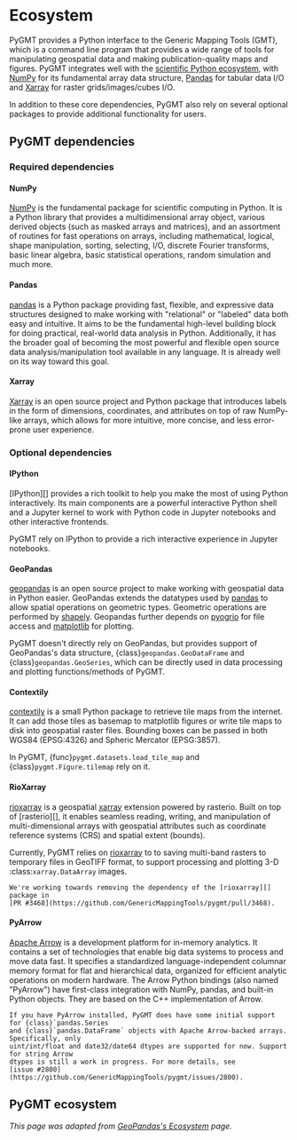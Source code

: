 # Ecosystem

PyGMT provides a Python interface to the Generic Mapping Tools (GMT), which is a command
line program that provides a wide range of tools for manipulating geospatial data and
making publication-quality maps and figures. PyGMT integrates well with the
[scientific Python ecosystem](https://scientific-python.org/), with [NumPy][] for its
fundamental array data structure, [Pandas][] for tabular data I/O and [Xarray][] for
raster grids/images/cubes I/O.

In addition to these core dependencies, PyGMT also rely on several optional packages to
provide additional functionality for users.

## PyGMT dependencies

### Required dependencies

#### NumPy

[NumPy][] is the fundamental package for scientific computing in Python. It is a Python
library that provides a multidimensional array object, various derived objects (such as
masked arrays and matrices), and an assortment of routines for fast operations on arrays,
including mathematical, logical, shape manipulation, sorting, selecting, I/O, discrete
Fourier transforms, basic linear algebra, basic statistical operations, random simulation
and much more.

#### Pandas

[pandas][] is a Python package providing fast, flexible, and expressive data structures
designed to make working with "relational" or "labeled" data both easy and intuitive.
It aims to be the fundamental high-level building block for doing practical, real-world
data analysis in Python. Additionally, it has the broader goal of becoming the most
powerful and flexible open source data analysis/manipulation tool available in any
language. It is already well on its way toward this goal.

#### Xarray

[Xarray][] is an open source project and Python package that introduces labels in the
form of dimensions, coordinates, and attributes on top of raw NumPy-like arrays, which
allows for more intuitive, more concise, and less error-prone user experience.

### Optional dependencies

#### IPython

[IPython][] provides a rich toolkit to help you make the most of using Python
interactively. Its main components are a powerful interactive Python shell and a Jupyter
kernel to work with Python code in Jupyter notebooks and other interactive frontends.

PyGMT rely on IPython to provide a rich interactive experience in Jupyter notebooks.

#### GeoPandas

[geopandas][] is an open source project to make working with geospatial data in Python
easier. GeoPandas extends the datatypes used by [pandas][] to allow spatial operations
on geometric types. Geometric operations are performed by [shapely][]. Geopandas further
depends on [pyogrio][] for file access and [matplotlib][] for plotting.

PyGMT doesn't directly rely on GeoPandas, but provides support of GeoPandas's data
structure, {class}`geopandas.GeoDataFrame` and {class}`geopandas.GeoSeries`, which can
be directly used in data processing and plotting functions/methods of PyGMT.

#### Contextily

[contextily][] is a small Python package to retrieve tile maps from the internet. It can
add those tiles as basemap to matplotlib figures or write tile maps to disk into
geospatial raster files. Bounding boxes can be passed in both WGS84 (EPSG:4326) and
Spheric Mercator (EPSG:3857).

In PyGMT, {func}`pygmt.datasets.load_tile_map` and {class}`pygmt.Figure.tilemap` rely
on it.

#### RioXarray

[rioxarray][] is a geospatial [xarray][] extension powered by rasterio. Built on top of
[rasterio][], it enables seamless reading, writing, and manipulation of multi-dimensional
arrays with geospatial attributes such as coordinate reference systems (CRS) and spatial extent
(bounds).

Currently, PyGMT relies on [rioxarray][] to to saving multi-band rasters to temporary files
in GeoTIFF format, to support processing and plotting 3-D :class:`xarray.DataArray`
images.

```{note}
We're working towards removing the dependency of the [rioxarray][] package in
[PR #3468](https://github.com/GenericMappingTools/pygmt/pull/3468).
```

#### PyArrow

[Apache Arrow][] is a development platform for in-memory analytics. It contains a set of
technologies that enable big data systems to process and move data fast. It specifies a
standardized language-independent columnar memory format for flat and hierarchical data,
organized for efficient analytic operations on modern hardware. The Arrow Python bindings
(also named "PyArrow") have first-class integration with NumPy, pandas, and built-in
Python objects. They are based on the C++ implementation of Arrow.

```{note}
If you have PyArrow installed, PyGMT does have some initial support for {class}`pandas.Series
and {class}`pandas.DataFrame` objects with Apache Arrow-backed arrays. Specifically, only
uint/int/float and date32/date64 dtypes are supported for now. Support for string Arrow
dtypes is still a work in progress. For more details, see
[issue #2800](https://github.com/GenericMappingTools/pygmt/issues/2800).
```

## PyGMT ecosystem

*This page was adapted from [GeoPandas's Ecosystem](https://geopandas.org/en/latest/community/ecosystem.html) page.*

[apache arrow]: https://arrow.apache.org/
[contextily]: https://contextily.readthedocs.io/
[geopandas]: https://geopandas.org/
[matplotlib]: https://matplotlib.org/
[numpy]: https://numpy.org/
[pandas]: https://pandas.pydata.org/
[pyarrow]: https://arrow.apache.org/docs/python/
[pyogrio]: https://pyogrio.readthedocs.io/
[rioxarray]: https://corteva.github.io/rioxarray/
[shapely]: https://shapely.readthedocs.io/
[xarray]: https://xarray.pydata.org/
